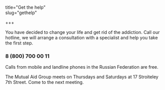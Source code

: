 title="Get the help"  
slug="gethelp"

+++

You have decided to change your life and get rid of the addiction. Call our hotline, we will arrange a consultation with a specialist and help you take the first step.

### 8 (800) 700 00 11

Calls from mobile and landline phones in the Russian Federation are free.

The Mutual Aid Group meets on Thursdays and Saturdays at 17 Stroiteley 7th Street. Come to the next meeting.
